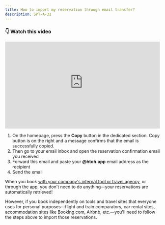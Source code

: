 ```yaml
---
title: How to import my reservation through email transfer?
description: SPT-A-31
---
```


### **👇 Watch this video**

<div style="max-width: 1280px"><div style="position: relative; padding-bottom: 56.25%; height: 0; overflow: hidden;"><iframe src="https://htohappcom.sharepoint.com/sites/HtoH/_layouts/15/embed.aspx?UniqueId=80ba5cd2-7ef0-43c4-885c-fa23e230cc0e&embed=%7B%22ust%22%3Atrue%2C%22hv%22%3A%22CopyEmbedCode%22%7D&referrer=StreamWebApp&referrerScenario=EmbedDialog.Create" width="720" height="1280" frameborder="0" scrolling="no" allowfullscreen title="Email parsing" style="border:none; position: absolute; top: 0; left: 0; right: 0; bottom: 0; height: 100%; max-width: 100%;"></iframe></div></div>

1. On the homepage, press the **Copy** button in the dedicated section. Copy button is on the right and a message confirms that the email is successfully copied.
2. Then go to your email inbox and open the reservation confirmation email you received
3. Forward this email and paste your **@htoh.app** email address as the recipient
4. Send the email

<span style="background-color:palegreen;"></span>When you book [with your company's internal tool or travel agency](/en/htoh-trip-connect/bookings-from-agency), or through the app, you don't need to do anything—your reservations are automatically retrieved!

However, if you book independently on tools and travel sites that everyone uses for personal purposes—flight and train comparators, car rental sites, accommodation sites like Booking.com, Airbnb, etc.—you'll need to follow the steps above to import those reservations.